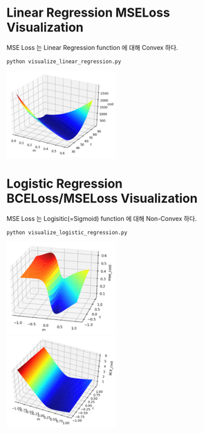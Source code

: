 # Linear Regression MSELoss Visualization
MSE Loss 는 Linear Regression function 에 대해 Convex 하다.

```
python visualize_linear_regression.py
```

<img src="./linear_regression_mse.PNG" width="50%">


# Logistic Regression BCELoss/MSELoss Visualization

MSE Loss 는 Logisitic(=Sigmoid) function 에 대해 Non-Convex 하다.

```
python visualize_logistic_regression.py
```

<img src="./logistic_regression_mse.PNG" width="50%">

<img src="./logistic_regression_bce.PNG" width="50%">
